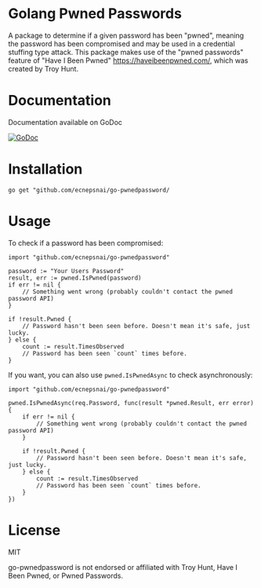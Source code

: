 # Golang Pwned Passwords

A package to determine if a given password has been "pwned", meaning the password has been
compromised and may be used in a credential stuffing type attack. This package makes use of
the "pwned passwords" feature of "Have I Been Pwned"
https://haveibeenpwned.com/, which was created by Troy Hunt.

# Documentation

Documentation available on GoDoc

<a href="https://godoc.org/github.com/ecnepsnai/go-pwnedpassword"><img src="https://godoc.org/github.com/ecnepsnai/go-pwnedpassword?status.svg" alt="GoDoc"></a>

# Installation

```
go get "github.com/ecnepsnai/go-pwnedpassword/
```

# Usage

To check if a password has been compromised:

```golang
import "github.com/ecnepsnai/go-pwnedpassword"

password := "Your Users Password"
result, err := pwned.IsPwned(password)
if err != nil {
    // Something went wrong (probably couldn't contact the pwned password API)
}

if !result.Pwned {
    // Password hasn't been seen before. Doesn't mean it's safe, just lucky.
} else {
    count := result.TimesObserved
    // Password has been seen `count` times before.
}
```

If you want, you can also use `pwned.IsPwnedAsync` to check asynchronously:

```golang
import "github.com/ecnepsnai/go-pwnedpassword"

pwned.IsPwnedAsync(req.Password, func(result *pwned.Result, err error) {
    if err != nil {
        // Something went wrong (probably couldn't contact the pwned password API)
    }

    if !result.Pwned {
        // Password hasn't been seen before. Doesn't mean it's safe, just lucky.
    } else {
        count := result.TimesObserved
        // Password has been seen `count` times before.
    }
})
```

# License

MIT

go-pwnedpassword is not endorsed or affiliated with Troy Hunt, Have I Been Pwned, or Pwned Passwords.